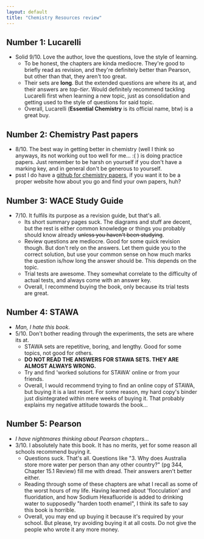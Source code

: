 ```yaml
---
layout: default
title: "Chemistry Resources review"
---
```


## Number 1: Lucarelli
- Solid 9/10. Love the author, love the questions, love the style of learning.
	- To be honest, the chapters are kinda mediocre. They're good to briefly read as revision, and they're definitely better than Pearson, but other than that, they aren't too great.
	- Their sets are **long**. But the extended questions are where its at, and their answers are *top-tier*. Would definitely recommend tackling Lucarelli first when learning a new topic, just as consolidation and getting used to the style of questions for said topic.
	- Overall, Lucarelli (**Essential Chemistry** is its official name, btw) is a great buy.

## Number 2: Chemistry Past papers
- 8/10. The best way in getting better in chemistry (well I think so anyways, its not working out too well for me... :( ) is doing practice papers. Just remember to be harsh on yourself if you don't have a marking key, and in general don't be generous to yourself.
- psst I do have a [github for chemistry papers](https://github.com/EddieTheEd/ATAR-Yr11-Exams-Tests), if you want it to be a proper website how about you go and find your own papers, huh?

## Number 3: WACE Study Guide
- 7/10. It fulfils its purpose as a revision guide, but that's all.
	- Its short summary pages suck. The diagrams and stuff are decent, but the rest is either common knowledge or things you probably should know already ~~unless you haven't been studying~~. 
	- Review questions are mediocre. Good for some quick revision though. But don't rely on the answers. Let them guide you to the correct solution, but use your common sense on how much marks the question is/how long the answer should be. This depends on the topic.
	- Trial tests are awesome. They somewhat correlate to the difficulty of actual tests, and always come with an answer key. 
	- Overall, I recommend buying the book, only because its trial tests are great.

## Number 4: STAWA
- *Man, I hate this book.*
- 5/10. Don't bother reading through the experiments, the sets are where its at.
	- STAWA sets are repetitive, boring, and lengthy. Good for some topics, not good for others.
	- **DO NOT READ THE ANSWERS FOR STAWA SETS. THEY ARE ALMOST ALWAYS WRONG.** 
	- Try and find 'worked solutions for STAWA' online or from your friends.
	- Overall, I would recommend trying to find an online copy of STAWA, but buying it is a last resort. For some reason, my hard copy's binder just disintegrated within mere weeks of buying it. That probably explains my negative attitude towards the book...

## Number 5: Pearson
- *I have nightmares thinking about Pearson chapters...*
- 3/10. I absolutely hate this book. It has no merits, yet for some reason all schools recommend buying it.
	- Questions suck. That's all. Questions like "3. Why does Australia store more water per person than any other country?" (pg 344, Chapter 15.1 Review) fill me with dread. Their answers aren't better either.
	- Reading through some of these chapters are what I recall as some of the worst hours of my life. Having learned about 'flocculation' and fluoridation, and how Sodium Hexafluoride is added to drinking water to supposedly "harden tooth enamel", I think its safe to say this book is horrible.
	- Overall, you may end up buying it because it's required by your school. But please, try avoiding buying it at all costs. Do not give the people who wrote it any more money.


